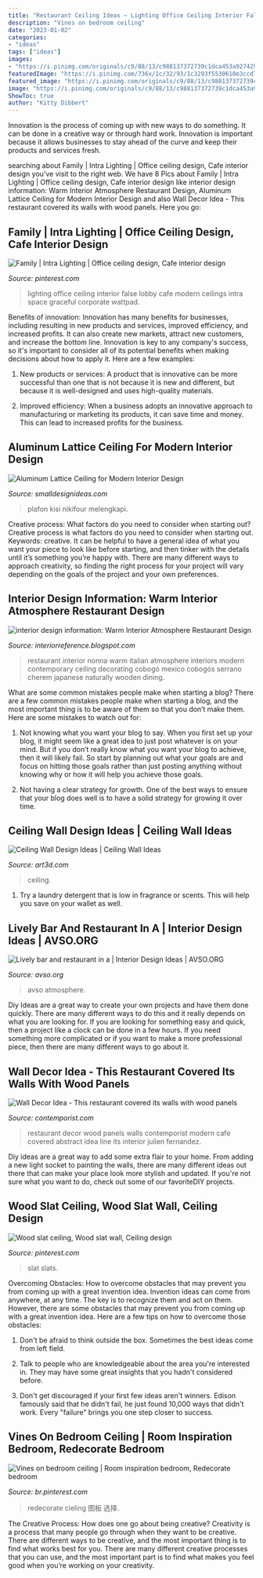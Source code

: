 ```yaml
---
title: "Restaurant Ceiling Ideas ~ Lighting Office Ceiling Interior False Lobby Cafe Modern Ceilings Intra Space Graceful Corporate Wattpad"
description: "Vines on bedroom ceiling"
date: "2023-01-02"
categories:
- "ideas"
tags: ["ideas"]
images:
- "https://i.pinimg.com/originals/c9/88/13/c988137372739c1dca453a9274293e62.png"
featuredImage: "https://i.pinimg.com/736x/1c/32/93/1c3293f5530610e3ccd76b20db0f3ea1--wood-slat-wall-wood-slats.jpg"
featured_image: "https://i.pinimg.com/originals/c9/88/13/c988137372739c1dca453a9274293e62.png"
image: "https://i.pinimg.com/originals/c9/88/13/c988137372739c1dca453a9274293e62.png"
ShowToc: true
author: "Kitty Dibbert"
---
```



Innovation is the process of coming up with new ways to do something. It can be done in a creative way or through hard work. Innovation is important because it allows businesses to stay ahead of the curve and keep their products and services fresh.

	

		
searching about Family | Intra Lighting | Office ceiling design, Cafe interior design you've visit to the right web. We have 8 Pics about Family | Intra Lighting | Office ceiling design, Cafe interior design like interior design information: Warm Interior Atmosphere Restaurant Design, Aluminum Lattice Ceiling for Modern Interior Design and also Wall Decor Idea - This restaurant covered its walls with wood panels. Here you go:
		
    
## Family | Intra Lighting | Office Ceiling Design, Cafe Interior Design

<img loading=lazy src="https://i.pinimg.com/originals/c9/88/13/c988137372739c1dca453a9274293e62.png" onerror="this.onerror=null;this.src='https://tse1.mm.bing.net/th?id=OIP.fIGOxkg88VTSaj6ixJxCdgHaLo&amp;pid=15.1';" alt="Family | Intra Lighting | Office ceiling design, Cafe interior design">

_Source: pinterest.com_

>lighting office ceiling interior false lobby cafe modern ceilings intra space graceful corporate wattpad. 

	

Benefits of innovation:
Innovation has many benefits for businesses, including resulting in new products and services, improved efficiency, and increased profits. It can also create new markets, attract new customers, and increase the bottom line. Innovation is key to any company's success, so it's important to consider all of its potential benefits when making decisions about how to apply it. Here are a few examples:
1. New products or services: A product that is innovative can be more successful than one that is not because it is new and different, but because it is well-designed and uses high-quality materials.

2. Improved efficiency: When a business adopts an innovative approach to manufacturing or marketing its products, it can save time and money. This can lead to increased profits for the business.


    
## Aluminum Lattice Ceiling For Modern Interior Design

<img loading=lazy src="https://www.smalldesignideas.com/wp-content/uploads/2016/08/Primer-podvesnogo-potolka-Griljato-768x577.jpg" onerror="this.onerror=null;this.src='https://tse4.mm.bing.net/th?id=OIP.ImokzXBofcoIsQ4X2nLhkAHaFk&amp;pid=15.1';" alt="Aluminum Lattice Ceiling for Modern Interior Design">

_Source: smalldesignideas.com_

>plafon kisi nikifour melengkapi. 

	

Creative process: What factors do you need to consider when starting out?
Creative process is what factors do you need to consider when starting out. Keywords: creative. It can be helpful to have a general idea of what you want your piece to look like before starting, and then tinker with the details until it’s something you’re happy with. There are many different ways to approach creativity, so finding the right process for your project will vary depending on the goals of the project and your own preferences.

    
## Interior Design Information: Warm Interior Atmosphere Restaurant Design

<img loading=lazy src="https://lh3.googleusercontent.com/-i6aybypHNqs/TXmw7pznnXI/AAAAAAAAAD0/YYGNtmvaisg/s1600/modern+restaurant+design+with+perforated+wall.jpg" onerror="this.onerror=null;this.src='https://tse4.mm.bing.net/th?id=OIP.5DjRo3RFUhGEs5FwyEPFgwHaLG&amp;pid=15.1';" alt="interior design information: Warm Interior Atmosphere Restaurant Design">

_Source: interiorreference.blogspot.com_

>restaurant interior nonna warm italian atmosphere interiors modern contemporary ceiling decorating cobogó mexico cobogós serrano cherem japanese naturally wooden dining. 

	

What are some common mistakes people make when starting a blog?
There are a few common mistakes people make when starting a blog, and the most important thing is to be aware of them so that you don’t make them. Here are some mistakes to watch out for:
1. Not knowing what you want your blog to say. When you first set up your blog, it might seem like a great idea to just post whatever is on your mind. But if you don’t really know what you want your blog to achieve, then it will likely fail. So start by planning out what your goals are and focus on hitting those goals rather than just posting anything without knowing why or how it will help you achieve those goals.

2. Not having a clear strategy for growth. One of the best ways to ensure that your blog does well is to have a solid strategy for growing it over time.

    
## Ceiling Wall Design Ideas | Ceiling Wall Ideas

<img loading=lazy src="https://www.art3d.com/wp-content/uploads/2015/08/ceiling-wall-design-idea.jpg" onerror="this.onerror=null;this.src='https://tse3.mm.bing.net/th?id=OIP.p-lWAknM3sqQWmr0zZ3jQQHaGB&amp;pid=15.1';" alt="Ceiling Wall Design Ideas | Ceiling Wall Ideas">

_Source: art3d.com_

>ceiling. 

	

1. Try a laundry detergent that is low in fragrance or scents. This will help you save on your wallet as well.

    
## Lively Bar And Restaurant In A | Interior Design Ideas | AVSO.ORG

<img loading=lazy src="https://www.avso.org/wp-content/uploads/files/8/5/6/lively-bar-and-restaurant-in-a-3-856.jpg" onerror="this.onerror=null;this.src='https://tse2.mm.bing.net/th?id=OIP.svf3c7wdOr6g0sMemKZB8wHaLH&amp;pid=15.1';" alt="Lively bar and restaurant in a | Interior Design Ideas | AVSO.ORG">

_Source: avso.org_

>avso atmosphere. 

	

Diy Ideas are a great way to create your own projects and have them done quickly. There are many different ways to do this and it really depends on what you are looking for. If you are looking for something easy and quick, then a project like a clock can be done in a few hours. If you need something more complicated or if you want to make a more professional piece, then there are many different ways to go about it.

    
## Wall Decor Idea - This Restaurant Covered Its Walls With Wood Panels

<img loading=lazy src="https://www.contemporist.com/wp-content/uploads/2017/01/modern-restaurant-design-100117-1052-04-800x1743.jpg" onerror="this.onerror=null;this.src='https://tse3.mm.bing.net/th?id=OIP.w00UMSNXoDnsZLN2Odi3yAHaQI&amp;pid=15.1';" alt="Wall Decor Idea - This restaurant covered its walls with wood panels">

_Source: contemporist.com_

>restaurant decor wood panels walls contemporist modern cafe covered abstract idea line its interior julien fernandez. 

	

Diy ideas are a great way to add some extra flair to your home. From adding a new light socket to painting the walls, there are many different ideas out there that can make your place look more stylish and updated. If you're not sure what you want to do, check out some of our favoriteDIY projects.

    
## Wood Slat Ceiling, Wood Slat Wall, Ceiling Design

<img loading=lazy src="https://i.pinimg.com/736x/1c/32/93/1c3293f5530610e3ccd76b20db0f3ea1--wood-slat-wall-wood-slats.jpg" onerror="this.onerror=null;this.src='https://tse2.mm.bing.net/th?id=OIP.iG7ZW-44sZ3oCh9hjZIKHgHaJ3&amp;pid=15.1';" alt="Wood slat ceiling, Wood slat wall, Ceiling design">

_Source: pinterest.com_

>slat slats. 

	

Overcoming Obstacles: How to overcome obstacles that may prevent you from coming up with a great invention idea.
Invention ideas can come from anywhere, at any time. The key is to recognize them and act on them. However, there are some obstacles that may prevent you from coming up with a great invention idea. Here are a few tips on how to overcome those obstacles:
1) Don't be afraid to think outside the box. Sometimes the best ideas come from left field.

2) Talk to people who are knowledgeable about the area you're interested in. They may have some great insights that you hadn't considered before.

3) Don't get discouraged if your first few ideas aren't winners. Edison famously said that he didn't fail, he just found 10,000 ways that didn't work. Every "failure" brings you one step closer to success.

    
## Vines On Bedroom Ceiling | Room Inspiration Bedroom, Redecorate Bedroom

<img loading=lazy src="https://i.pinimg.com/736x/59/09/91/5909918fb94d789b5caa7bbd2047521d.jpg" onerror="this.onerror=null;this.src='https://tse4.mm.bing.net/th?id=OIP.yZOOgBnmpA9dwSgdKhfEVQHaJ3&amp;pid=15.1';" alt="Vines on bedroom ceiling | Room inspiration bedroom, Redecorate bedroom">

_Source: br.pinterest.com_

>redecorate cieling 图板 选择. 

	

The Creative Process: How does one go about being creative?
Creativity is a process that many people go through when they want to be creative. There are different ways to be creative, and the most important thing is to find what works best for you. There are many different creative processes that you can use, and the most important part is to find what makes you feel good when you’re working on your creativity.

